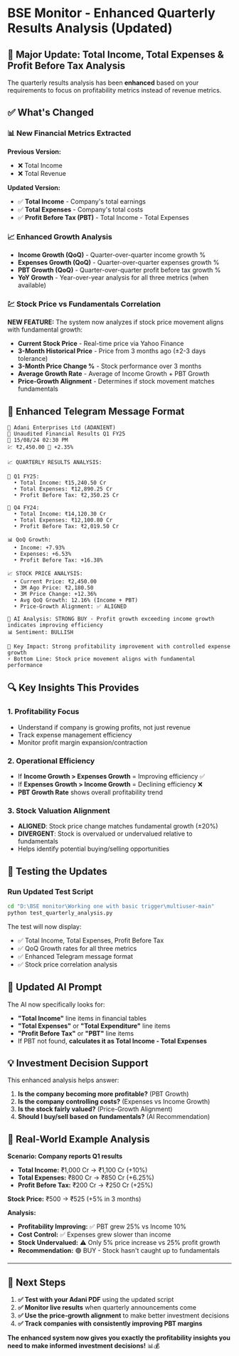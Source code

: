 # BSE Monitor - Enhanced Quarterly Results Analysis (Updated)

## 🎯 Major Update: Total Income, Total Expenses & Profit Before Tax Analysis

The quarterly results analysis has been **enhanced** based on your requirements to focus on profitability metrics instead of revenue metrics.

## ✅ What's Changed

### 📊 New Financial Metrics Extracted

**Previous Version:**
- ❌ Total Income 
- ❌ Total Revenue

**Updated Version:**  
- ✅ **Total Income** - Company's total earnings
- ✅ **Total Expenses** - Company's total costs  
- ✅ **Profit Before Tax (PBT)** - Total Income - Total Expenses

### 📈 Enhanced Growth Analysis
- **Income Growth (QoQ)** - Quarter-over-quarter income growth %
- **Expenses Growth (QoQ)** - Quarter-over-quarter expenses growth %
- **PBT Growth (QoQ)** - Quarter-over-quarter profit before tax growth %
- **YoY Growth** - Year-over-year analysis for all three metrics (when available)

### 💹 Stock Price vs Fundamentals Correlation

**NEW FEATURE:** The system now analyzes if stock price movement aligns with fundamental growth:

- **Current Stock Price** - Real-time price via Yahoo Finance
- **3-Month Historical Price** - Price from 3 months ago (±2-3 days tolerance)
- **3-Month Price Change %** - Stock performance over 3 months
- **Average Growth Rate** - Average of Income Growth + PBT Growth
- **Price-Growth Alignment** - Determines if stock movement matches fundamentals

## 📱 Enhanced Telegram Message Format

```
🏢 Adani Enterprises Ltd (ADANIENT)
📄 Unaudited Financial Results Q1 FY25
📅 15/08/24 02:30 PM
💹 ₹2,450.00 🔼 +2.35%

📈 QUARTERLY RESULTS ANALYSIS:

📅 Q1 FY25:
  • Total Income: ₹15,240.50 Cr
  • Total Expenses: ₹12,890.25 Cr
  • Profit Before Tax: ₹2,350.25 Cr
  
📅 Q4 FY24:
  • Total Income: ₹14,120.30 Cr  
  • Total Expenses: ₹12,100.80 Cr
  • Profit Before Tax: ₹2,019.50 Cr

📊 QoQ Growth:
  • Income: +7.93%
  • Expenses: +6.53%
  • Profit Before Tax: +16.38%

📈 STOCK PRICE ANALYSIS:
  • Current Price: ₹2,450.00
  • 3M Ago Price: ₹2,180.50
  • 3M Price Change: +12.36%
  • Avg QoQ Growth: 12.16% (Income + PBT)
  • Price-Growth Alignment: ✅ ALIGNED

🤖 AI Analysis: STRONG BUY - Profit growth exceeding income growth indicates improving efficiency
📊 Sentiment: BULLISH

📝 Key Impact: Strong profitability improvement with controlled expense growth
⚡ Bottom Line: Stock price movement aligns with fundamental performance
```

## 🔍 Key Insights This Provides

### 1. **Profitability Focus** 
- Understand if company is growing profits, not just revenue
- Track expense management efficiency
- Monitor profit margin expansion/contraction

### 2. **Operational Efficiency**
- If **Income Growth > Expenses Growth** = Improving efficiency ✅
- If **Expenses Growth > Income Growth** = Declining efficiency ❌
- **PBT Growth Rate** shows overall profitability trend

### 3. **Stock Valuation Alignment**
- **ALIGNED**: Stock price change matches fundamental growth (±20%)
- **DIVERGENT**: Stock is overvalued or undervalued relative to fundamentals
- Helps identify potential buying/selling opportunities

## 🧪 Testing the Updates

### Run Updated Test Script
```bash
cd "D:\BSE monitor\Working one with basic trigger\multiuser-main"
python test_quarterly_analysis.py
```

The test will now display:
- ✅ Total Income, Total Expenses, Profit Before Tax
- ✅ QoQ Growth rates for all three metrics  
- ✅ Enhanced Telegram message format
- ✅ Stock price correlation analysis

## 🔧 Updated AI Prompt

The AI now specifically looks for:
- **"Total Income"** line items in financial tables
- **"Total Expenses"** or **"Total Expenditure"** line items
- **"Profit Before Tax"** or **"PBT"** line items
- If PBT not found, **calculates it as Total Income - Total Expenses**

## 💡 Investment Decision Support

This enhanced analysis helps answer:

1. **Is the company becoming more profitable?** (PBT Growth)
2. **Is the company controlling costs?** (Expenses vs Income Growth)  
3. **Is the stock fairly valued?** (Price-Growth Alignment)
4. **Should I buy/sell based on fundamentals?** (AI Recommendation)

## 🚀 Real-World Example Analysis

**Scenario: Company reports Q1 results**

- **Total Income:** ₹1,000 Cr → ₹1,100 Cr (+10%)
- **Total Expenses:** ₹800 Cr → ₹850 Cr (+6.25%)  
- **Profit Before Tax:** ₹200 Cr → ₹250 Cr (+25%)

**Stock Price:** ₹500 → ₹525 (+5% in 3 months)

**Analysis:**
- **Profitability Improving:** ✅ PBT grew 25% vs Income 10%
- **Cost Control:** ✅ Expenses grew slower than income
- **Stock Undervalued:** ⚠️ Only 5% price increase vs 25% profit growth
- **Recommendation:** 🟢 BUY - Stock hasn't caught up to fundamentals

---

## 🎯 Next Steps

1. **✅ Test with your Adani PDF** using the updated script
2. **✅ Monitor live results** when quarterly announcements come
3. **✅ Use the price-growth alignment** to make better investment decisions
4. **✅ Track companies with consistently improving PBT margins**

**The enhanced system now gives you exactly the profitability insights you need to make informed investment decisions!** 📊💰